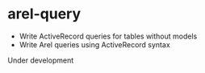 arel-query
==========

- Write ActiveRecord queries for tables without models
- Write Arel queries using ActiveRecord syntax

Under development
